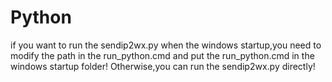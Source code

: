 # Python
if you want to run the sendip2wx.py when the windows startup,you need to modify the path in the run_python.cmd and put the run_python.cmd in the windows startup folder!
Otherwise,you can run the sendip2wx.py directly!
